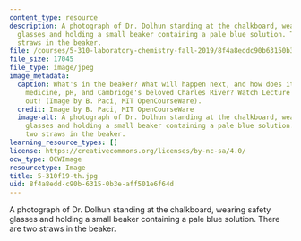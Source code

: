 ```yaml
---
content_type: resource
description: A photograph of Dr. Dolhun standing at the chalkboard, wearing safety
  glasses and holding a small beaker containing a pale blue solution. There are two
  straws in the beaker.
file: /courses/5-310-laboratory-chemistry-fall-2019/8f4a8eddc90b63150b3eaff501e6f64d_5-310f19-th.jpg
file_size: 17045
file_type: image/jpeg
image_metadata:
  caption: What's in the beaker? What will happen next, and how does it relate to
    medicine, pH, and Cambridge's beloved Charles River? Watch Lecture 6 and find
    out! (Image by B. Paci, MIT OpenCourseWare).
  credit: Image by B. Paci, MIT OpenCourseWare
  image-alt: A photograph of Dr. Dolhun standing at the chalkboard, wearing safety
    glasses and holding a small beaker containing a pale blue solution. There are
    two straws in the beaker.
learning_resource_types: []
license: https://creativecommons.org/licenses/by-nc-sa/4.0/
ocw_type: OCWImage
resourcetype: Image
title: 5-310f19-th.jpg
uid: 8f4a8edd-c90b-6315-0b3e-aff501e6f64d
---
```

A photograph of Dr. Dolhun standing at the chalkboard, wearing safety glasses and holding a small beaker containing a pale blue solution. There are two straws in the beaker.